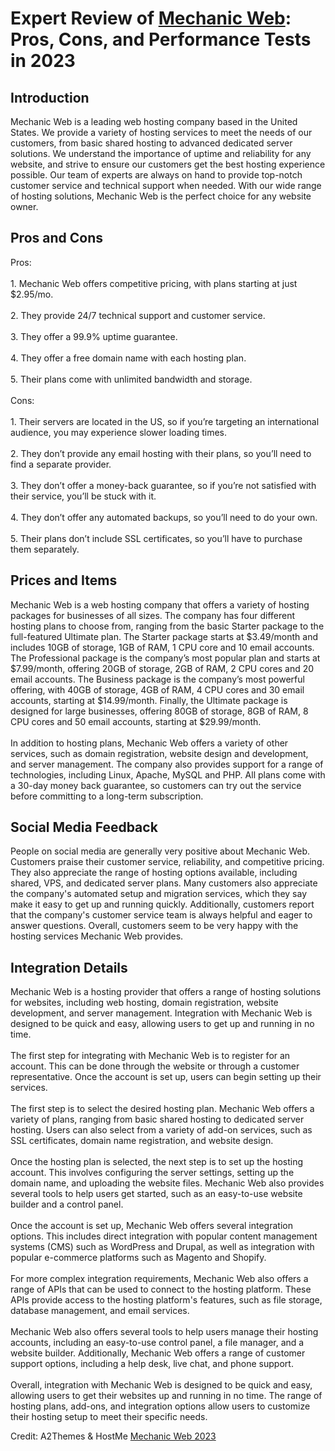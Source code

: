 <h1>Expert Review of <a href="https://a2themes.com/mechanic-web-reviews">Mechanic Web</a>: Pros, Cons, and Performance Tests in 2023</h1>
<h2>Introduction</h2>
Mechanic Web is a leading web hosting company based in the United States. We provide a variety of hosting services to meet the needs of our customers, from basic shared hosting to advanced dedicated server solutions. We understand the importance of uptime and reliability for any website, and strive to ensure our customers get the best hosting experience possible. Our team of experts are always on hand to provide top-notch customer service and technical support when needed. With our wide range of hosting solutions, Mechanic Web is the perfect choice for any website owner.
<h2>Pros and Cons</h2>
Pros:<br><br>1. Mechanic Web offers competitive pricing, with plans starting at just $2.95/mo.<br><br>2. They provide 24/7 technical support and customer service.<br><br>3. They offer a 99.9% uptime guarantee.<br><br>4. They offer a free domain name with each hosting plan.<br><br>5. Their plans come with unlimited bandwidth and storage.<br><br>Cons:<br><br>1. Their servers are located in the US, so if you’re targeting an international audience, you may experience slower loading times.<br><br>2. They don’t provide any email hosting with their plans, so you’ll need to find a separate provider.<br><br>3. They don’t offer a money-back guarantee, so if you’re not satisfied with their service, you’ll be stuck with it.<br><br>4. They don’t offer any automated backups, so you’ll need to do your own.<br><br>5. Their plans don’t include SSL certificates, so you’ll have to purchase them separately.
<h2>Prices and Items</h2>
Mechanic Web is a web hosting company that offers a variety of hosting packages for businesses of all sizes. The company has four different hosting plans to choose from, ranging from the basic Starter package to the full-featured Ultimate plan. The Starter package starts at $3.49/month and includes 10GB of storage, 1GB of RAM, 1 CPU core and 10 email accounts. The Professional package is the company’s most popular plan and starts at $7.99/month, offering 20GB of storage, 2GB of RAM, 2 CPU cores and 20 email accounts. The Business package is the company’s most powerful offering, with 40GB of storage, 4GB of RAM, 4 CPU cores and 30 email accounts, starting at $14.99/month. Finally, the Ultimate package is designed for large businesses, offering 80GB of storage, 8GB of RAM, 8 CPU cores and 50 email accounts, starting at $29.99/month.<br><br>In addition to hosting plans, Mechanic Web offers a variety of other services, such as domain registration, website design and development, and server management. The company also provides support for a range of technologies, including Linux, Apache, MySQL and PHP. All plans come with a 30-day money back guarantee, so customers can try out the service before committing to a long-term subscription.
<h2>Social Media Feedback</h2>
People on social media are generally very positive about Mechanic Web. Customers praise their customer service, reliability, and competitive pricing. They also appreciate the range of hosting options available, including shared, VPS, and dedicated server plans. Many customers also appreciate the company's automated setup and migration services, which they say make it easy to get up and running quickly. Additionally, customers report that the company's customer service team is always helpful and eager to answer questions. Overall, customers seem to be very happy with the hosting services Mechanic Web provides.
<h2>Integration Details</h2>
Mechanic Web is a hosting provider that offers a range of hosting solutions for websites, including web hosting, domain registration, website development, and server management. Integration with Mechanic Web is designed to be quick and easy, allowing users to get up and running in no time.<br><br>The first step for integrating with Mechanic Web is to register for an account. This can be done through the website or through a customer representative. Once the account is set up, users can begin setting up their services.<br><br>The first step is to select the desired hosting plan. Mechanic Web offers a variety of plans, ranging from basic shared hosting to dedicated server hosting. Users can also select from a variety of add-on services, such as SSL certificates, domain name registration, and website design.<br><br>Once the hosting plan is selected, the next step is to set up the hosting account. This involves configuring the server settings, setting up the domain name, and uploading the website files. Mechanic Web also provides several tools to help users get started, such as an easy-to-use website builder and a control panel.<br><br>Once the account is set up, Mechanic Web offers several integration options. This includes direct integration with popular content management systems (CMS) such as WordPress and Drupal, as well as integration with popular e-commerce platforms such as Magento and Shopify.<br><br>For more complex integration requirements, Mechanic Web also offers a range of APIs that can be used to connect to the hosting platform. These APIs provide access to the hosting platform's features, such as file storage, database management, and email services.<br><br>Mechanic Web also offers several tools to help users manage their hosting accounts, including an easy-to-use control panel, a file manager, and a website builder. Additionally, Mechanic Web offers a range of customer support options, including a help desk, live chat, and phone support.<br><br>Overall, integration with Mechanic Web is designed to be quick and easy, allowing users to get their websites up and running in no time. The range of hosting plans, add-ons, and integration options allow users to customize their hosting setup to meet their specific needs.
<p>Credit: A2Themes & HostMe <a href="https://a2themes.com/mechanic-web-reviews">Mechanic Web 2023</a></p>